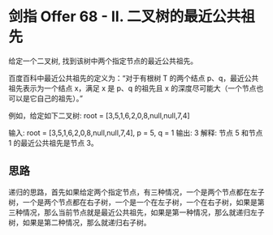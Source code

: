 剑指 Offer 68 - II. 二叉树的最近公共祖先
===

给定一个二叉树, 找到该树中两个指定节点的最近公共祖先。

百度百科中最近公共祖先的定义为：“对于有根树 T 的两个结点 p、q，最近公共祖先表示为一个结点 x，满足 x 是 p、q 的祖先且 x 的深度尽可能大（一个节点也可以是它自己的祖先）。”

例如，给定如下二叉树:  root = [3,5,1,6,2,0,8,null,null,7,4]

输入: root = [3,5,1,6,2,0,8,null,null,7,4], p = 5, q = 1
输出: 3
解释: 节点 5 和节点 1 的最近公共祖先是节点 3。

思路
---

递归的思路，首先如果给定两个指定节点，有三种情况，一个是两个节点都在左子树，一个是两个节点都在右子树，一个是一个在左子树，一个在右子树，如果是第三种情况，那么当前节点就是最近公共祖先，如果是第一种情况，那么就递归左子树，如果是第二种情况，那么就递归右子树。
